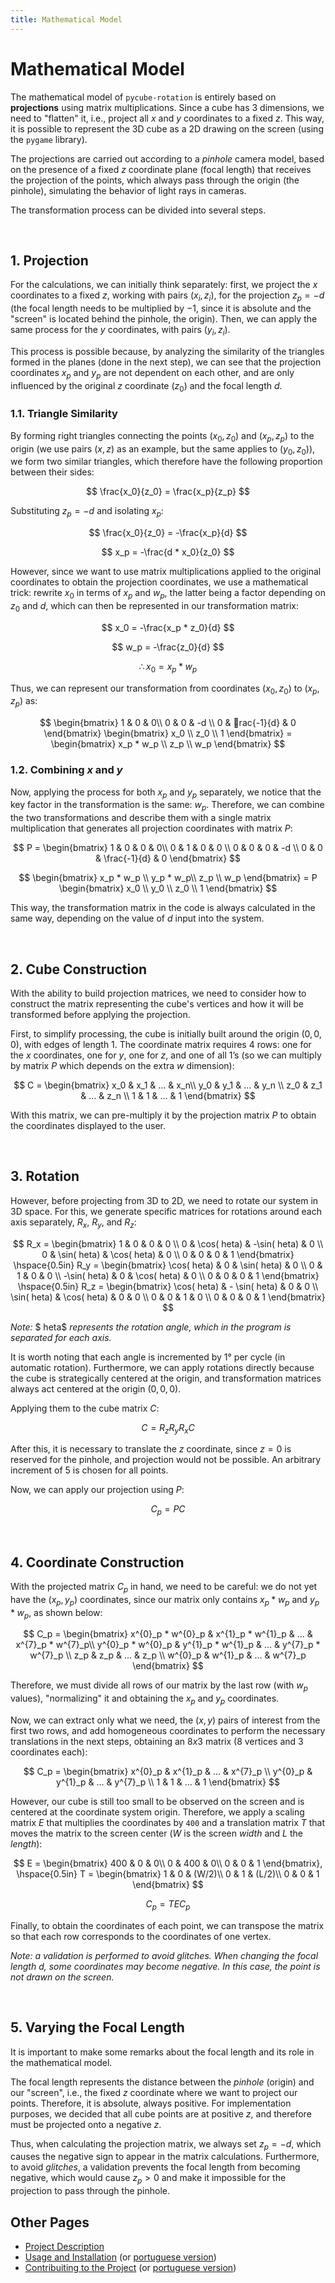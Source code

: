 ```yaml
---
title: Mathematical Model
---
```


# Mathematical Model

The mathematical model of `pycube-rotation` is entirely based on **projections** using matrix multiplications. Since a cube has 3 dimensions, we need to "flatten" it, i.e., project all $x$ and $y$ coordinates to a fixed $z$. This way, it is possible to represent the 3D cube as a 2D drawing on the screen (using the `pygame` library).

The projections are carried out according to a *pinhole* camera model, based on the presence of a fixed $z$ coordinate plane (focal length) that receives the projection of the points, which always pass through the origin (the pinhole), simulating the behavior of light rays in cameras.

The transformation process can be divided into several steps.

<br/>

## 1. Projection

For the calculations, we can initially think separately: first, we project the $x$ coordinates to a fixed $z$, working with pairs $(x_i, z_i)$, for the projection $z_p = -d$ (the focal length needs to be multiplied by $-1$, since it is absolute and the "screen" is located behind the pinhole, the origin). Then, we can apply the same process for the $y$ coordinates, with pairs $(y_i, z_i)$.

This process is possible because, by analyzing the similarity of the triangles formed in the planes (done in the next step), we can see that the projection coordinates $x_p$ and $y_p$ are not dependent on each other, and are only influenced by the original $z$ coordinate ($z_0$) and the focal length $d$.

### 1.1. Triangle Similarity

By forming right triangles connecting the points $(x_0, z_0)$ and $(x_p, z_p)$ to the origin (we use pairs $(x, z)$ as an example, but the same applies to $(y_0, z_0)$), we form two similar triangles, which therefore have the following proportion between their sides:

$$  
\frac{x_0}{z_0} = \frac{x_p}{z_p}
$$

Substituting $z_p = -d$ and isolating $x_p$:

$$
\frac{x_0}{z_0} = -\frac{x_p}{d}  
$$

$$
x_p = -\frac{d * x_0}{z_0}
$$

However, since we want to use matrix multiplications applied to the original coordinates to obtain the projection coordinates, we use a mathematical trick: rewrite $x_0$ in terms of $x_p$ and $w_p$, the latter being a factor depending on $z_0$ and $d$, which can then be represented in our transformation matrix:

$$
x_0 = -\frac{x_p * z_0}{d}
$$

$$
w_p = -\frac{z_0}{d}
$$

$$
	\therefore x_0 = x_p * w_p
$$

Thus, we can represent our transformation from coordinates $(x_0, z_0)$ to $(x_p, z_p)$ as:

$$
\begin{bmatrix}
1 & 0 & 0\\
0 & 0 & -d \\
0 & rac{-1}{d} & 0
\end{bmatrix}
\begin{bmatrix}
x_0 \\
z_0 \\
1
\end{bmatrix} = 
\begin{bmatrix}
x_p * w_p \\
z_p \\
w_p
\end{bmatrix}
$$

### 1.2. Combining $x$ and $y$

Now, applying the process for both $x_p$ and $y_p$ separately, we notice that the key factor in the transformation is the same: $w_p$. Therefore, we can combine the two transformations and describe them with a single matrix multiplication that generates all projection coordinates with matrix $P$:

$$
P = \begin{bmatrix}
1 & 0 & 0 & 0\\
0 & 1 & 0 & 0 \\
0 & 0 & 0 & -d \\
0 & 0 & \frac{-1}{d} & 0
\end{bmatrix}
$$

$$
\begin{bmatrix}
x_p * w_p \\
y_p * w_p\\
z_p \\
w_p
\end{bmatrix} = P
\begin{bmatrix}
x_0 \\
y_0 \\
z_0 \\
1
\end{bmatrix}
$$

This way, the transformation matrix in the code is always calculated in the same way, depending on the value of $d$ input into the system.

<br/>

## 2. Cube Construction

With the ability to build projection matrices, we need to consider how to construct the matrix representing the cube's vertices and how it will be transformed before applying the projection.

First, to simplify processing, the cube is initially built around the origin $(0, 0, 0)$, with edges of length 1. The coordinate matrix requires 4 rows: one for the $x$ coordinates, one for $y$, one for $z$, and one of all 1’s (so we can multiply by matrix $P$ which depends on the extra $w$ dimension):

$$
C = \begin{bmatrix}
x_0 & x_1 & ... & x_n\\
y_0 & y_1 & ... & y_n \\
z_0 & z_1 & ... & z_n \\
1 & 1 & ... & 1
\end{bmatrix}
$$

With this matrix, we can pre-multiply it by the projection matrix $P$ to obtain the coordinates displayed to the user.

<br/>

## 3. Rotation

However, before projecting from 3D to 2D, we need to rotate our system in 3D space. For this, we generate specific matrices for rotations around each axis separately, $R_x$, $R_y$, and $R_z$:

$$
R_x = \begin{bmatrix}
1 & 0 & 0 & 0 \\
0 & \cos(	heta) & -\sin(	heta) & 0 \\
0 & \sin(	heta) & \cos(	heta) & 0 \\
0 & 0 & 0 & 1
\end{bmatrix}
\hspace{0.5in}
R_y = \begin{bmatrix}
\cos(	heta) & 0 & \sin(	heta) & 0 \\
0 & 1 & 0 & 0 \\
-\sin(	heta) & 0 & \cos(	heta) & 0 \\
0 & 0 & 0 & 1
\end{bmatrix}
\hspace{0.5in}
R_z = \begin{bmatrix}
\cos(	heta) & - \sin(	heta) & 0 & 0 \\
\sin(	heta) & \cos(	heta) & 0 & 0 \\
0 & 0 & 1 & 0 \\
0 & 0 & 0 & 1
\end{bmatrix}
$$

*Note:* $	heta$ *represents the rotation angle, which in the program is separated for each axis.*

It is worth noting that each angle is incremented by 1° per cycle (in automatic rotation). Furthermore, we can apply rotations directly because the cube is strategically centered at the origin, and transformation matrices always act centered at the origin $(0, 0, 0)$.

Applying them to the cube matrix $C$:

$$
C = R_z R_y R_x C
$$

After this, it is necessary to translate the $z$ coordinate, since $z = 0$ is reserved for the pinhole, and projection would not be possible. An arbitrary increment of 5 is chosen for all points.

Now, we can apply our projection using $P$:

$$
C_p = PC
$$

<br/>

## 4. Coordinate Construction

With the projected matrix $C_p$ in hand, we need to be careful: we do not yet have the $(x_p, y_p)$ coordinates, since our matrix only contains $x_p * w_p$ and $y_p * w_p$, as shown below:

$$
C_p = \begin{bmatrix}
x^{0}_p * w^{0}_p & x^{1}_p * w^{1}_p & ... & x^{7}_p * w^{7}_p\\
y^{0}_p * w^{0}_p & y^{1}_p * w^{1}_p & ... & y^{7}_p * w^{7}_p \\
z_p & z_p & ... & z_p \\
w^{0}_p & w^{1}_p & ... & w^{7}_p
\end{bmatrix}
$$

Therefore, we must divide all rows of our matrix by the last row (with $w_p$ values), "normalizing" it and obtaining the $x_p$ and $y_p$ coordinates.

Now, we can extract only what we need, the $(x, y)$ pairs of interest from the first two rows, and add homogeneous coordinates to perform the necessary translations in the next steps, obtaining an $8x3$ matrix (8 vertices and 3 coordinates each):

$$
C_p = \begin{bmatrix}
x^{0}_p & x^{1}_p & ... & x^{7}_p \\
y^{0}_p & y^{1}_p & ... & y^{7}_p \\
1 & 1 & ... & 1
\end{bmatrix}
$$

However, our cube is still too small to be observed on the screen and is centered at the coordinate system origin. Therefore, we apply a scaling matrix $E$ that multiplies the coordinates by `400` and a translation matrix $T$ that moves the matrix to the screen center ($W$ is the screen *width* and $L$ the *length*):

$$
E = \begin{bmatrix}
400 & 0 & 0\\
0 & 400 & 0\\
0 & 0 & 1
\end{bmatrix},
\hspace{0.5in}
T = \begin{bmatrix}
1 & 0 & (W/2)\\
0 & 1 & (L/2)\\
0 & 0 & 1
\end{bmatrix}
$$  

$$
C_p = T E C_p
$$

Finally, to obtain the coordinates of each point, we can transpose the matrix so that each row corresponds to the coordinates of one vertex.

*Note: a validation is performed to avoid glitches. When changing the focal length $d$, some coordinates may become negative. In this case, the point is not drawn on the screen.*

<br/>

## 5. Varying the Focal Length

It is important to make some remarks about the focal length and its role in the mathematical model.

The focal length represents the distance between the *pinhole* (origin) and our "screen", i.e., the fixed $z$ coordinate where we want to project our points. Therefore, it is absolute, always positive. For implementation purposes, we decided that all cube points are at positive $z$, and therefore must be projected onto a negative $z$.

Thus, when calculating the projection matrix, we always set $z_p = -d$, which causes the negative sign to appear in the matrix calculations. Furthermore, to avoid *glitches*, a validation prevents the focal length from becoming negative, which would cause $z_p > 0$ and make it impossible for the projection to pass through the pinhole.

## Other Pages

- [Project Description](README.md)
- [Usage and Installation](docs/README.md) (or [portuguese version](docs/README-PTBR.md))
- [Contribuiting to the Project](docs/CONTRIBUTING_.md) (or [portuguese version](docs/CONTRIBUTING-PTBR.md))